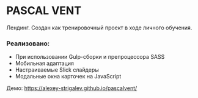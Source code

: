 # PASCAL VENT
Лендинг. Создан как тренировочный проект в ходе личного обучения.

### Реализовано:
* При использовании Gulp-сборки и препроцессора SASS
* Мобильная адаптация
* Настраиваемые Slick слайдеры
* Модальные окна карточек на JavaScript

Демо: https://alexey-strigalev.github.io/pascalvent/
